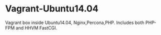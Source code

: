 Vagrant-Ubuntu14.04
===================

Vagrant box inside Ubuntu14.04, Nginx,Percona,PHP. Includes both PHP-FPM and HHVM FastCGI.
